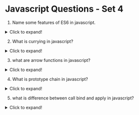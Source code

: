 # Javascript Questions - Set 4


1. Name some features of ES6 in javascript.

<details>
  <summary>Click to expand!</summary>

ES6 is a set of features that were introduced in ECMAScript 2015. These features include arrow functions, template literals, destructuring assignment, and more.

Here are some of the key features of ES6:
- Arrow functions: Arrow functions provide a more concise syntax for writing functions. They are defined using the `=>` operator.
- Template literals: Template literals allow you to embed expressions inside strings. They are enclosed in backticks (`) and can be used to create multi-line strings.
- Destructuring assignment: Destructuring assignment allows you to extract values from arrays or objects and assign them to variables. It is done using the `=` operator.
- Spread operator: The spread operator allows you to expand an array or an object into individual elements. It is used to pass multiple arguments to a function.
- Classes: Classes provide a way to define objects with properties and methods. They are defined using the `class` keyword.
- Modules: Modules allow you to split your code into separate files and import/export functionality between them. They are defined using the `import` and `export` keywords.  
- Promises: Promises provide a way to handle asynchronous operations in JavaScript. They are used to represent the eventual completion or failure of an asynchronous operation.
- Generators: Generators allow you to define functions that can be paused and resumed. They are defined using the `function*` keyword.
- Maps and Sets: Maps and Sets are data structures that allow you to store key-value pairs. They are defined using the `Map` and `Set` constructors.

</details>


2. What is currying in javascript?

<details>
  <summary>Click to expand!</summary>

Currying is a technique in functional programming that allows you to transform a function that takes multiple arguments into a sequence of functions, each taking a single argument. This can be useful for creating more flexible and reusable code.

Here's an example of currying in JavaScript:

```javascript
function add(x) {
  return function(y) {
    return x + y;
  }
}

const addTwo = add(2);
console.log(addTwo(3)); // Output: 5
```

In this example, the `add` function takes a single argument `x` and returns a new function that takes a single argument `y` and returns the sum of `x` and `y`. The `addTwo` function is created by calling `add` with the argument `2`. The `addTwo` function can then be called with any value of `y` to get the sum of `2` and `y`.

</details>

3. what are arrow functions in javascript?
  <details>
  <summary>Click to expand!</summary>
  
Arrow functions are a shorthand syntax for writing functions in JavaScript. They provide a more concise and readable way to write functions, especially when using anonymous functions.

Here's an example of an arrow function in JavaScript:

```javascript
const add = (x, y) => x + y;
console.log(add(2, 3)); // Output: 5
```

In this example, the arrow function `add` takes two arguments `x` and `y` and returns their sum. The arrow function is defined using the `=>` operator, which is a shorthand for the `function` keyword.

</details>

4. What is prototype chain in javascript?

<details>
  <summary>Click to expand!</summary>

The prototype chain is a mechanism in JavaScript that allows objects to inherit properties and methods from other objects. It is a way to share behavior between objects.

Here's an example of how the prototype chain works in JavaScript:

```javascript
function Animal(name) {
  this.name = name;
}

Animal.prototype.sayName = function() {
  console.log(this.name);
}

function Dog(name) {
  Animal.call(this, name);
}

Dog.prototype = Object.create(Animal.prototype);
Dog.prototype.constructor = Dog;

const dog = new Dog('Fido');
dog.sayName(); // Output: Fido
```

In this example, the `Animal` constructor is used to create a base class with a `sayName` method. The `Dog` constructor then uses the `Animal` constructor to create a new object with the `name` property. The `Dog` constructor also sets the `constructor` property of the new object to `Dog`. This allows the `Dog` object to be used as a constructor for other objects.


</details>


5. what is difference between call bind and apply in javascript?

<details>
  <summary>Click to expand!</summary>

The `call` method is used to call a function with a specific this value. 
It takes two arguments: the function to be called and the this value to use. 

The `apply` method is used to call a function with a variable number of arguments. 
It takes two arguments: the function to be called and an array of arguments to pass to the function.

The `bind` method is used to create a new function that, when called, has its `this` value pre-bound to a specific object. 
It takes two arguments: the function to be bound and the `this` value to use.

Here's an example of how the `call`, `apply`, and `bind` methods work in JavaScript:

Use the same examples as used in Pro Interview Section.

</details>

